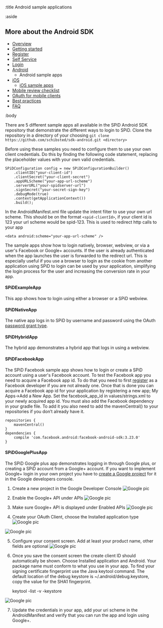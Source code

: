 :title Android sample applications

:aside

## More about the Android SDK

- [Overview](/mobile/overview/)
- [Getting started](/mobile/mobile-development/)
- [Register](/mobile/register/)
- [Self Service](/mobile/selfservice/)
- [Login](/mobile/login/)
- [Android](/sdks/android/)
    - Android sample apps
- [iOS](/sdks/ios/)
    - [iOS sample apps](/sdks/ios/sample-apps/)
- [Mobile review checklist](/mobile/reviews/)
- [OAuth for mobile clients](/mobile/oauth-authentication-on-mobile-devices/)
- [Best practices](/mobile/best-practices/)
- [FAQ](/mobile/faq/)

:body

There are 5 different sample apps all available in the SPiD Android SDK repository that demonstrate the different ways to login to SPiD. Clone the repository in a directory of your choosing `git clone https://github.com/schibsted/sdk-android.git <directory>`

Before using these samples you need to configure them to use your own client credentials. Do this by finding the following code statement, replacing the placeholder values with your own valid credentials.

	SPiDConfiguration config = new SPiDConfigurationBuilder()
    	.clientID("your-client-id")
    	.clientSecret("your-client-secret")
    	.appURLScheme("your-app-url-scheme")
    	.serverURL("your-spidserver-url")
    	.signSecret("your-secret-sign-key")
    	.debugMode(true)
    	.context(getApplicationContext())
    	.build();
    	
In the AndroidManifest.xml file update the intent filter to use your own url scheme. This should be on the format `<spid-clientId>`, if your client id is 123 your url scheme would be spid-123. This is used to redirect http calls to your app

	<data android:scheme="your-app-url-scheme" />

The sample apps show how to login natively, browser, webview, or via a user's Facebook or Google+ accounts. If the user is already authenticated when the app launches the user is forwarded to the redirect url. This is especially useful if you use a browser to login as the cookie from another application using SPiD to login can be used by your application, simplifying the login process for the user and increasing the conversion rate in your app.

#### SPiDExampleApp
This app shows how to login using either a browser or a SPiD webview.

#### SPiDNativeApp
The native app logs in to SPiD by username and password using the OAuth [password grant type](https://tools.ietf.org/html/draft-ietf-oauth-v2-11#section-5.1.2).

#### SPiDHybridApp
The hybrid app demonstrates a hybrid app that logs in using a webview.

#### SPiDFacebookApp
The SPiD Facebook sample app shows how to login or create a SPiD account using a user's Facebook account. To test the Facebook app you need to acquire a Facebook app id. To do that you need to first [register](https://developers.facebook.com/apps) as a Facebook developer if you are not already one. Once that is done you can acquire a Facebook app id for your application by registering a new app; My Apps->Add a New App. Set the facebook_app_id in values/strings.xml to your newly acquired app id.
You must also add the Facebook dependency in your gradle file. To add it you also need to add the mavenCentral() to your repositories if you don’t already have it.

	repositories {
		mavenCentral()
	}
	dependencies {
		compile 'com.facebook.android:facebook-android-sdk:3.23.0'
	}

#### SPiDGooglePlusApp
The SPiD Google plus app demonstrates logging in through Google plus, or creating a SPiD account from a Google+ account. If you want to implement Google+ login in your own project you have to [create a Google project](https://console.developers.google.com/project) for it in the Google developers console.

1) Create a new project in the Google Developer Console
![Google pic](/images/mobile/android-google-app-1.png)


2) Enable the Google+ API under APIs
![Google pic](/images/mobile/android-google-app-2.png)

3) Make sure Google+ API is displayed under Enabled APIs
![Google pic](/images/mobile/android-google-app-3.png)

4) Create your OAuth Client, choose the Installed application type
![Google pic](/images/mobile/android-google-app-4.png)

![Google pic](/images/mobile/android-google-app-5.png)

5) Configure your consent screen. Add at least your product name, other fields are optional
![Google pic](/images/mobile/android-google-app-6.png)

6) Once you save the consent screen the create client ID should automatically be shown. Choose Installed application and Android. Your package name must conform to what you use in your app. To find your signing certificate fingerprint use the Java keytool command. The default location of the debug keystore is ~/.android/debug.keystore, copy the value for the SHA1 fingerprint.

	keytool -list -v -keystore <keystore>

![Google pic](/images/mobile/android-google-app-7.png)

7) Update the credentials in your app, add your uri scheme in the AndroidManifest and verify that you can run the app and login using Google+.


